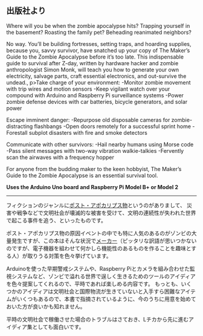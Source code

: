 ## 出版社より

Where will you be when the zombie apocalypse hits? Trapping yourself in the basement? Roasting the family pet? Beheading reanimated neighbors?

No way. You’ll be building fortresses, setting traps, and hoarding supplies, because you, savvy survivor, have snatched up your copy of The Maker’s Guide to the Zombie Apocalypse before it’s too late. This indispensable guide to survival after Z-day, written by hardware hacker and zombie anthropologist Simon Monk, will teach you how to generate your own electricity, salvage parts, craft essential electronics, and out-survive the undead., p>Take charge of your environment: -Monitor zombie movement with trip wires and motion sensors -Keep vigilant watch over your compound with Arduino and Raspberry Pi surveillance systems -Power zombie defense devices with car batteries, bicycle generators, and solar power

Escape imminent danger: -Repurpose old disposable cameras for zombie-distracting flashbangs -Open doors remotely for a successful sprint home -Forestall subplot disasters with fire and smoke detectors

Communicate with other survivors: -Hail nearby humans using Morse code -Pass silent messages with two-way vibration walkie-talkies -Fervently scan the airwaves with a frequency hopper

For anyone from the budding maker to the keen hobbyist, The Maker’s Guide to the Zombie Apocalypse is an essential survival tool.

**Uses the Arduino Uno board and Raspberry Pi Model B+ or Model 2**


---

フィクションのジャンルに[ポスト・アポカリプス物](https://en.wikipedia.org/wiki/Apocalyptic_and_post-apocalyptic_fiction)というのがありまして、 災害や戦争などで文明社会が壊滅的な被害を受けて、文明の連続性が失われた世界で起こる事件を追う、といったものです。

ポスト・アポカリプス物の原因イベントの中でも特に人気のあるのがゾンビの大量発生ですが、この本はそんな状況で[メーカー](https://en.wikipedia.org/wiki/Maker_culture)（ピッタリな訳語が思いつかないのですが、電子機器を組わせて何かしら機能性のあるものを作ることを趣味とする人）が取りうる対策を色々挙げています。

Arduinoを使った早期警戒システムや、Raspberry Piとカメラを組み合わせた監視システムなど、ゾンビで溢れる世界で逞しく生きるためのツールのアイディアを色々提案してくれるので、平時であれば楽しめる内容です。 もっとも、いくつかのアイディアは文明社会と国際物流が生きていないと入手すら困難なアイテムがいくつもあるので、本書で指摘されているように、今のうちに用意を始めておいた方が良いかも知れません。

平時の文明社会で稼働させた場合のトラブルはさておき、Lチカから先に進むアイディア集としても面白いです。
